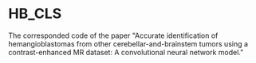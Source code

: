 # HB_CLS

The corresponded code of the paper "Accurate identification of hemangioblastomas from other cerebellar-and-brainstem tumors using a contrast-enhanced MR dataset: A convolutional neural network model."
